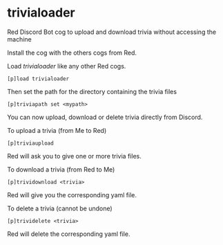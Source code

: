 # trivialoader
Red Discord Bot cog to upload and download trivia without accessing the machine

Install the cog with the others cogs from Red.

Load *trivialoader* like any other Red cogs.

```
[p]load trivialoader
```

Then set the path for the directory containing the trivia files

```
[p]triviapath set <mypath>
```

You can now upload, download or delete trivia directly from Discord.

To upload a trivia (from Me to Red)
```
[p]triviaupload
```
Red will ask you to give one or more trivia files.

To download a trivia (from Red to Me)
```
[p]trividownload <trivia>
```
Red will give you the corresponding yaml file.

To delete a trivia (cannot be undone)
```
[p]trividelete <trivia>
```
Red will delete the corresponding yaml file.


